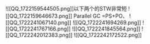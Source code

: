 ![[QQ_1722159544505.png]]以下两个的STW非常短
![[QQ_1722159646673.png]]
Parallel GC =PS+PO、
![[QQ_1722241067140.png]]
![[QQ_1722241694269.png]]
![[QQ_1722241767166.png]]
![[QQ_1722241845564.png]]
![[QQ_1722242012383.png]]
![[QQ_1722242172522.png]]
